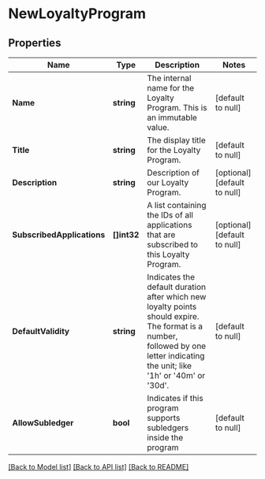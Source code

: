 # NewLoyaltyProgram

## Properties
Name | Type | Description | Notes
------------ | ------------- | ------------- | -------------
**Name** | **string** | The internal name for the Loyalty Program. This is an immutable value. | [default to null]
**Title** | **string** | The display title for the Loyalty Program. | [default to null]
**Description** | **string** | Description of our Loyalty Program. | [optional] [default to null]
**SubscribedApplications** | **[]int32** | A list containing the IDs of all applications that are subscribed to this Loyalty Program. | [optional] [default to null]
**DefaultValidity** | **string** | Indicates the default duration after which new loyalty points should expire. The format is a number, followed by one letter indicating the unit; like &#39;1h&#39; or &#39;40m&#39; or &#39;30d&#39;. | [default to null]
**AllowSubledger** | **bool** | Indicates if this program supports subledgers inside the program | [default to null]

[[Back to Model list]](../README.md#documentation-for-models) [[Back to API list]](../README.md#documentation-for-api-endpoints) [[Back to README]](../README.md)



